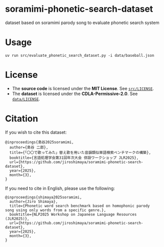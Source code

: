 # soramimi-phonetic-search-dataset
dataset based on soramimi parody song to evaluate phonetic search system

# Usage

```
uv run src/evaluate_phonetic_search_dataset.py -i data/baseball.json
```
# License
- The **source code** is licensed under the **MIT License**. See [`src/LICENSE`](src/LICENSE).
- The **dataset** is licensed under the **CDLA-Permissive-2.0**. See [`data/LICENSE`](data/LICENSE).

# Citation
If you wish to cite this dataset:

```
@inproceedings{島谷2025soramimi,  
  author={島谷 二郎},  
  title={「〇〇で歌ってみた」替え歌を用いた音韻類似単語検索ベンチマークの構築},  
  booktitle={言語処理学会第31回年次大会 併設ワークショップ JLR2025},
  url={https://github.com/jiroshimaya/soramimi-phonetic-search-dataset},  
  year={2025},  
  month={3},  
}
```

If you need to cite in English, please use the following:

```
@inproceedings{shimaya2025soramimi,  
  author={Jiro Shimaya},  
  title={Phonetic word search benchmark based on homophonic parody song using only words from a specific genre.},  
  booktitle={NLP2025 Workshop on Japanese Language Resources (JLR2025)},
  url={https://github.com/jiroshimaya/soramimi-phonetic-search-dataset},  
  year={2025},  
  month={3},  
}
```